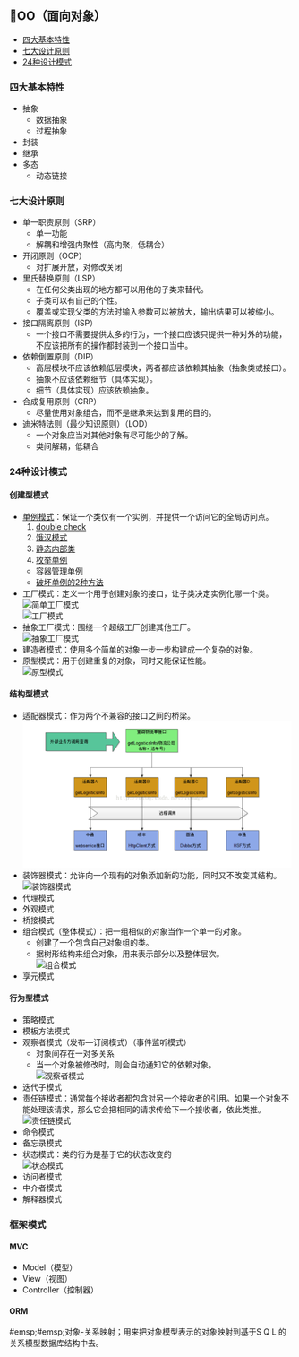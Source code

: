 ## 💏OO（面向对象）


  * [四大基本特性](#%E5%9B%9B%E5%A4%A7%E5%9F%BA%E6%9C%AC%E7%89%B9%E6%80%A7)
  * [七大设计原则](#%E4%B8%83%E5%A4%A7%E8%AE%BE%E8%AE%A1%E5%8E%9F%E5%88%99)
  * [24种设计模式](#24%E7%A7%8D%E8%AE%BE%E8%AE%A1%E6%A8%A1%E5%BC%8F)


### 四大基本特性
+ 抽象
  - 数据抽象 
  - 过程抽象 
+ 封装
+ 继承
+ 多态
  - 动态链接 

### 七大设计原则
+ 单一职责原则（SRP）
  + 单一功能
  + 解耦和增强内聚性（高内聚，低耦合）
+ 开闭原则（OCP）
  + 对扩展开放，对修改关闭
+ 里氏替换原则（LSP）
  + 在任何父类出现的地方都可以用他的子类来替代。
  + 子类可以有自己的个性。
  + 覆盖或实现父类的方法时输入参数可以被放大，输出结果可以被缩小。
+ 接口隔离原则（ISP）
  + 一个接口不需要提供太多的行为，一个接口应该只提供一种对外的功能，不应该把所有的操作都封装到一个接口当中。
+ 依赖倒置原则（DIP）
  + 高层模块不应该依赖低层模块，两者都应该依赖其抽象（抽象类或接口）。
  + 抽象不应该依赖细节（具体实现）。
  + 细节（具体实现）应该依赖抽象。
+ 合成复用原则（CRP）
  + 尽量使用对象组合，而不是继承来达到复用的目的。
+ 迪米特法则（最少知识原则）（LOD）
  + 一个对象应当对其他对象有尽可能少的了解。
  + 类间解耦，低耦合

### 24种设计模式
#### 创建型模式
+ [单例模式](/Interview-.NET/Subject/设计模式/Singleton.cs)：保证一个类仅有一个实例，并提供一个访问它的全局访问点。
  1) [double check](/Interview-Java/src/test/java/Pattern/Singleton/SingletonDC.java)
  2) [饿汉模式](/Interview-Java/src/test/java/Pattern/Singleton/SingletonHungry.java)
  3) [静态内部类](/Interview-Java/src/test/java/Pattern/Singleton/SingletonIODH.java)
  4) [枚举单例](/Interview-Java/src/test/java/Pattern/Singleton/SingletonEnum.java)
  + [容器管理单例](/Interview-Java/src/test/java/Pattern/Singleton/SingletonManager.java)
  + [破坏单例的2种方法](/Interview-Java/src/test/java/Pattern/DestroySingle.java#L19)
+ 工厂模式：定义一个用于创建对象的接口，让子类决定实例化哪一个类。   
![简单工厂模式](http://www.runoob.com/wp-content/uploads/2018/07/1530601914-2143-DP-SimpleFactory.png)   
![工厂模式](http://www.runoob.com/wp-content/uploads/2018/07/1530601917-1999-DP-Factory.png)
+ 抽象工厂模式：围绕一个超级工厂创建其他工厂。   
![抽象工厂模式](http://www.runoob.com/wp-content/uploads/2018/07/1530601916-7298-DP-AbstractFactory.png)
+ 建造者模式：使用多个简单的对象一步一步构建成一个复杂的对象。
+ 原型模式：用于创建重复的对象，同时又能保证性能。    
![原型模式](http://www.runoob.com/wp-content/uploads/2014/08/prototype_pattern_uml_diagram.jpg) 

#### 结构型模式
+ 适配器模式：作为两个不兼容的接口之间的桥梁。       
![适配器模式](https://raw.githubusercontent.com/aalansehaiyang/technology-talk/master/basic-knowledge/img/5.png)
+ 装饰器模式：允许向一个现有的对象添加新的功能，同时又不改变其结构。    
![装饰器模式](http://www.runoob.com/wp-content/uploads/2014/08/decorator_pattern_uml_diagram.jpg)
+ 代理模式
+ 外观模式
+ 桥接模式
+ 组合模式（整体模式）：把一组相似的对象当作一个单一的对象。
  + 创建了一个包含自己对象组的类。
  + 据树形结构来组合对象，用来表示部分以及整体层次。    
![组合模式](http://www.runoob.com/wp-content/uploads/2014/08/composite_pattern_uml_diagram.jpg)
+ 享元模式

#### 行为型模式 
+ 策略模式
+ 模板方法模式
+ 观察者模式（发布—订阅模式）（事件监听模式）
  + 对象间存在一对多关系
  + 当一个对象被修改时，则会自动通知它的依赖对象。    
![观察者模式](http://www.runoob.com/wp-content/uploads/2014/08/observer_pattern_uml_diagram.jpg)
+ 迭代子模式
+ 责任链模式：通常每个接收者都包含对另一个接收者的引用。如果一个对象不能处理该请求，那么它会把相同的请求传给下一个接收者，依此类推。    
![责任链模式](http://www.runoob.com/wp-content/uploads/2014/08/chain_pattern_uml_diagram.jpg)
+ 命令模式
+ 备忘录模式
+ 状态模式：类的行为是基于它的状态改变的     
![状态模式](http://www.runoob.com/wp-content/uploads/2014/08/state_pattern_uml_diagram_1.png)
+ 访问者模式
+ 中介者模式
+ 解释器模式
 
 ### 框架模式
 #### MVC
 + Model（模型）
 + View（视图）
 + Controller（控制器）
 
 #### ORM
 #emsp;#emsp;对象-关系映射；用来把对象模型表示的对象映射到基于S Q L 的关系模型数据库结构中去。
 
 
 
